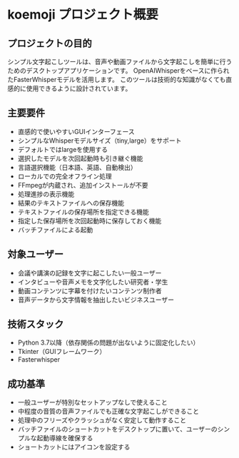# koemoji プロジェクト概要

## プロジェクトの目的
シンプル文字起こしツールは、音声や動画ファイルから文字起こしを簡単に行うためのデスクトップアプリケーションです。
OpenAIWhisperをベースに作られたFasterWhisperモデルを活用します。
このツールは技術的な知識がなくても直感的に使用できるように設計されています。

## 主要要件
- 直感的で使いやすいGUIインターフェース
- シンプルなWhisperモデルサイズ（tiny,large）をサポート
- デフォルトではlargeを使用する
- 選択したモデルを次回起動時も引き継ぐ機能
- 言語選択機能（日本語、英語、自動検出）
- ローカルでの完全オフライン処理
- FFmpegが内蔵され、追加インストールが不要
- 処理進捗の表示機能
- 結果のテキストファイルへの保存機能
- テキストファイルの保存場所を指定できる機能
- 指定した保存場所を次回起動時に保存しておく機能
- バッチファイルによる起動

## 対象ユーザー
- 会議や講演の記録を文字に起こしたい一般ユーザー
- インタビューや音声メモを文字化したい研究者・学生
- 動画コンテンツに字幕を付けたいコンテンツ制作者
- 音声データから文字情報を抽出したいビジネスユーザー

## 技術スタック
- Python 3.7以降（依存関係の問題が出ないように固定化したい）
- Tkinter（GUIフレームワーク）
- Fasterwhisper

## 成功基準
- 一般ユーザーが特別なセットアップなしで使えること
- 中程度の音質の音声ファイルでも正確な文字起こしができること
- 処理中のフリーズやクラッシュがなく安定して動作すること
- バッチファイルのショートカットをデスクトップに置いて、ユーザーのシンプルな起動導線を確保する
- ショートカットにはアイコンを設定する